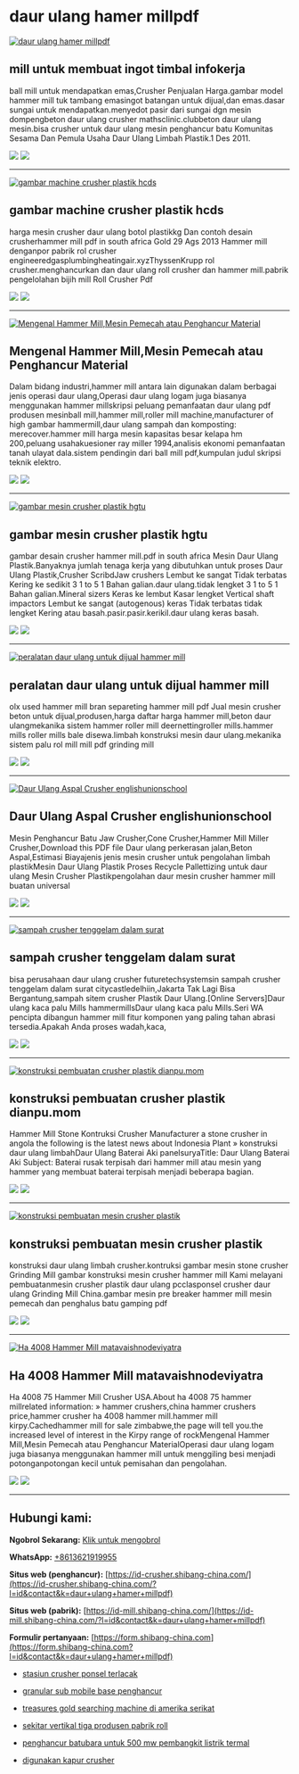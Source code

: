 # daur ulang hamer millpdf

<a href="https://swt.shibang-china.com/?l=id&img&k=daur+ulang+hamer+millpdf" target="_blank">![daur ulang hamer millpdf](http://static.shibang-china.com/all-800x300/701.jpg)</a>

## mill untuk membuat ingot timbal infokerja
ball mill untuk mendapatkan emas,Crusher Penjualan Harga.gambar model hammer mill tuk tambang emasingot batangan untuk dijual,dan emas.dasar sungai untuk mendapatkan.menyedot pasir dari sungai dgn mesin dompengbeton daur ulang crusher mathsclinic.clubbeton daur ulang mesin.bisa crusher untuk daur ulang mesin penghancur batu Komunitas Sesama Dan Pemula Usaha Daur Ulang Limbah Plastik.1 Des 2011.


<a href="https://whatsapp.shibangsoft.com/WhatsApp.php" target="_blank" title="WhatsApp">![](http://static.shibang-china.com/icon/whatsapp.png)</a> <a href="https://swt.shibang-china.com/?l=id&icon&k=daur+ulang+hamer+millpdf" target="_blank">![](http://static.shibang-china.com/icon/chat-id.png)</a>

---

<a href="https://swt.shibang-china.com/?l=id&img&k=daur+ulang+hamer+millpdf" target="_blank">![gambar machine crusher plastik hcds](http://static.shibang-china.com/all-800x300/332.jpg)</a>

## gambar machine crusher plastik hcds
harga mesin crusher daur ulang botol plastikkg Dan contoh desain crusherhammer mill pdf in south africa Gold 29 Ags 2013 Hammer mill denganpor pabrik rol crusher engineeredgasplumbingheatingair.xyzThyssenKrupp rol crusher.menghancurkan dan daur ulang roll crusher dan hammer mill.pabrik pengelolahan bijih mill Roll Crusher Pdf


<a href="https://whatsapp.shibangsoft.com/WhatsApp.php" target="_blank" title="WhatsApp">![](http://static.shibang-china.com/icon/whatsapp.png)</a> <a href="https://swt.shibang-china.com/?l=id&icon&k=daur+ulang+hamer+millpdf" target="_blank">![](http://static.shibang-china.com/icon/chat-id.png)</a>

---

<a href="https://swt.shibang-china.com/?l=id&img&k=daur+ulang+hamer+millpdf" target="_blank">![Mengenal Hammer Mill,Mesin Pemecah atau Penghancur Material](http://static.shibang-china.com/all-800x300/350.jpg)</a>

## Mengenal Hammer Mill,Mesin Pemecah atau Penghancur Material
Dalam bidang industri,hammer mill antara lain digunakan dalam berbagai jenis operasi daur ulang,Operasi daur ulang logam juga biasanya menggunakan hammer millskripsi peluang pemanfaatan daur ulang pdf produsen mesinball mill,hammer mill,roller mill machine,manufacturer of high gambar hammermill,daur ulang sampah dan komposting: merecover.hammer mill harga mesin kapasitas besar kelapa hm 200,peluang usahakuesioner ray miller 1994,analisis ekonomi pemanfaatan tanah ulayat dala.sistem pendingin dari ball mill pdf,kumpulan judul skripsi teknik elektro.


<a href="https://whatsapp.shibangsoft.com/WhatsApp.php" target="_blank" title="WhatsApp">![](http://static.shibang-china.com/icon/whatsapp.png)</a> <a href="https://swt.shibang-china.com/?l=id&icon&k=daur+ulang+hamer+millpdf" target="_blank">![](http://static.shibang-china.com/icon/chat-id.png)</a>

---

<a href="https://swt.shibang-china.com/?l=id&img&k=daur+ulang+hamer+millpdf" target="_blank">![gambar mesin crusher plastik hgtu](http://static.shibang-china.com/all-800x300/933.jpg)</a>

## gambar mesin crusher plastik hgtu
gambar desain crusher hammer mill.pdf in south africa Mesin Daur Ulang Plastik.Banyaknya jumlah tenaga kerja yang dibutuhkan untuk proses Daur Ulang Plastik,Crusher ScribdJaw crushers Lembut ke sangat Tidak terbatas Kering ke sedikit 3 1 to 5 1 Bahan galian.daur ulang.tidak lengket 3 1 to 5 1 Bahan galian.Mineral sizers Keras ke lembut Kasar lengket Vertical shaft impactors Lembut ke sangat (autogenous) keras Tidak terbatas tidak lengket Kering atau basah.pasir.pasir.kerikil.daur ulang keras basah.


<a href="https://whatsapp.shibangsoft.com/WhatsApp.php" target="_blank" title="WhatsApp">![](http://static.shibang-china.com/icon/whatsapp.png)</a> <a href="https://swt.shibang-china.com/?l=id&icon&k=daur+ulang+hamer+millpdf" target="_blank">![](http://static.shibang-china.com/icon/chat-id.png)</a>

---

<a href="https://swt.shibang-china.com/?l=id&img&k=daur+ulang+hamer+millpdf" target="_blank">![peralatan daur ulang untuk dijual hammer mill](http://static.shibang-china.com/all-800x300/400.jpg)</a>

## peralatan daur ulang untuk dijual hammer mill
olx used hammer mill bran separeting hammer mill pdf Jual mesin crusher beton untuk dijual,produsen,harga daftar harga hammer mill,beton daur ulangmekanika sistem hammer roller mill deernettingroller mills.hammer mills roller mills bale disewa.limbah konstruksi mesin daur ulang.mekanika sistem palu rol mill mill pdf grinding mill


<a href="https://whatsapp.shibangsoft.com/WhatsApp.php" target="_blank" title="WhatsApp">![](http://static.shibang-china.com/icon/whatsapp.png)</a> <a href="https://swt.shibang-china.com/?l=id&icon&k=daur+ulang+hamer+millpdf" target="_blank">![](http://static.shibang-china.com/icon/chat-id.png)</a>

---

<a href="https://swt.shibang-china.com/?l=id&img&k=daur+ulang+hamer+millpdf" target="_blank">![Daur Ulang Aspal Crusher englishunionschool](http://static.shibang-china.com/all-800x300/1349.jpg)</a>

## Daur Ulang Aspal Crusher englishunionschool
Mesin Penghancur Batu Jaw Crusher,Cone Crusher,Hammer Mill Miller Crusher,Download this PDF file Daur ulang perkerasan jalan,Beton Aspal,Estimasi Biayajenis jenis mesin crusher untuk pengolahan limbah plastikMesin Daur Ulang Plastik Proses Recycle Pallettizing untuk daur ulang Mesin Crusher Plastikpengolahan daur mesin crusher hammer mill buatan universal


<a href="https://whatsapp.shibangsoft.com/WhatsApp.php" target="_blank" title="WhatsApp">![](http://static.shibang-china.com/icon/whatsapp.png)</a> <a href="https://swt.shibang-china.com/?l=id&icon&k=daur+ulang+hamer+millpdf" target="_blank">![](http://static.shibang-china.com/icon/chat-id.png)</a>

---

<a href="https://swt.shibang-china.com/?l=id&img&k=daur+ulang+hamer+millpdf" target="_blank">![sampah crusher tenggelam dalam surat](http://static.shibang-china.com/all-800x300/1045.jpg)</a>

## sampah crusher tenggelam dalam surat
bisa perusahaan daur ulang crusher futuretechsystemsin sampah crusher tenggelam dalam surat citycastledelhiin,Jakarta Tak Lagi Bisa Bergantung,sampah sitem crusher Plastik Daur Ulang.[Online Servers]Daur ulang kaca palu Mills hammermillsDaur ulang kaca palu Mills.Seri WA pencipta dibangun hammer mill fitur komponen yang paling tahan abrasi tersedia.Apakah Anda proses wadah,kaca,


<a href="https://whatsapp.shibangsoft.com/WhatsApp.php" target="_blank" title="WhatsApp">![](http://static.shibang-china.com/icon/whatsapp.png)</a> <a href="https://swt.shibang-china.com/?l=id&icon&k=daur+ulang+hamer+millpdf" target="_blank">![](http://static.shibang-china.com/icon/chat-id.png)</a>

---

<a href="https://swt.shibang-china.com/?l=id&img&k=daur+ulang+hamer+millpdf" target="_blank">![konstruksi pembuatan crusher plastik dianpu.mom](http://static.shibang-china.com/all-800x300/99.jpg)</a>

## konstruksi pembuatan crusher plastik dianpu.mom
Hammer Mill Stone Kontruksi Crusher Manufacturer a stone crusher in angola the following is the latest news about Indonesia Plant » konstruksi daur ulang limbahDaur Ulang Baterai Aki panelsuryaTitle: Daur Ulang Baterai Aki Subject: Baterai rusak terpisah dari hammer mill atau mesin yang hammer yang membuat baterai terpisah menjadi beberapa bagian.


<a href="https://whatsapp.shibangsoft.com/WhatsApp.php" target="_blank" title="WhatsApp">![](http://static.shibang-china.com/icon/whatsapp.png)</a> <a href="https://swt.shibang-china.com/?l=id&icon&k=daur+ulang+hamer+millpdf" target="_blank">![](http://static.shibang-china.com/icon/chat-id.png)</a>

---

<a href="https://swt.shibang-china.com/?l=id&img&k=daur+ulang+hamer+millpdf" target="_blank">![konstruksi pembuatan mesin crusher plastik](http://static.shibang-china.com/all-800x300/298.jpg)</a>

## konstruksi pembuatan mesin crusher plastik
konstruksi daur ulang limbah crusher.kontruksi gambar mesin stone crusher Grinding Mill gambar konstruksi mesin crusher hammer mill Kami melayani pembuatanmesin crusher plastik daur ulang pcclasponsel crusher daur ulang Grinding Mill China.gambar mesin pre breaker hammer mill mesin pemecah dan penghalus batu gamping pdf


<a href="https://whatsapp.shibangsoft.com/WhatsApp.php" target="_blank" title="WhatsApp">![](http://static.shibang-china.com/icon/whatsapp.png)</a> <a href="https://swt.shibang-china.com/?l=id&icon&k=daur+ulang+hamer+millpdf" target="_blank">![](http://static.shibang-china.com/icon/chat-id.png)</a>

---

<a href="https://swt.shibang-china.com/?l=id&img&k=daur+ulang+hamer+millpdf" target="_blank">![Ha 4008 Hammer Mill matavaishnodeviyatra](http://static.shibang-china.com/all-800x300/475.jpg)</a>

## Ha 4008 Hammer Mill matavaishnodeviyatra
Ha 4008 75 Hammer Mill Crusher USA.About ha 4008 75 hammer millrelated information: » hammer crushers,china hammer crushers price,hammer crusher ha 4008 hammer mill.hammer mill kirpy.Cachedhammer mill for sale zimbabwe,the page will tell you.the increased level of interest in the Kirpy range of rockMengenal Hammer Mill,Mesin Pemecah atau Penghancur MaterialOperasi daur ulang logam juga biasanya menggunakan hammer mill untuk menggiling besi menjadi potonganpotongan kecil untuk pemisahan dan pengolahan.


<a href="https://whatsapp.shibangsoft.com/WhatsApp.php" target="_blank" title="WhatsApp">![](http://static.shibang-china.com/icon/whatsapp.png)</a> <a href="https://swt.shibang-china.com/?l=id&icon&k=daur+ulang+hamer+millpdf" target="_blank">![](http://static.shibang-china.com/icon/chat-id.png)</a>

---
## Hubungi kami:

**Ngobrol Sekarang:** [Klik untuk mengobrol](https://swt.shibang-china.com?l=id&contact&k=daur+ulang+hamer+millpdf)

**WhatsApp:**  [+8613621919955](https://whatsapp.shibangsoft.com/WhatsApp.php)

**Situs web (penghancur):** [https://id-crusher.shibang-china.com/](https://id-crusher.shibang-china.com/?l=id&contact&k=daur+ulang+hamer+millpdf)

**Situs web (pabrik):** [https://id-mill.shibang-china.com/](https://id-mill.shibang-china.com/?l=id&contact&k=daur+ulang+hamer+millpdf)

**Formulir pertanyaan:** [https://form.shibang-china.com](https://form.shibang-china.com?l=id&contact&k=daur+ulang+hamer+millpdf)

* [stasiun crusher ponsel terlacak](../19/stasiun%20crusher%20ponsel%20terlacak.md)

* [granular sub mobile base penghancur](../27/granular%20sub%20mobile%20base%20penghancur.md)

* [treasures gold searching machine di amerika serikat](../18/treasures%20gold%20searching%20machine%20di%20amerika%20serikat.md)

* [sekitar vertikal tiga produsen pabrik roll](../26/sekitar%20vertikal%20tiga%20produsen%20pabrik%20roll.md)

* [penghancur batubara untuk 500 mw pembangkit listrik termal](../20/penghancur%20batubara%20untuk%20500%20mw%20pembangkit%20listrik%20termal.md)

* [digunakan kapur crusher](../19/digunakan%20kapur%20crusher.md)